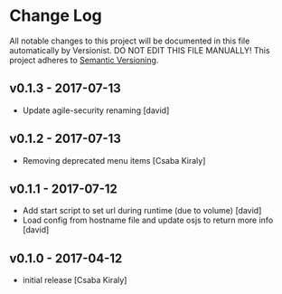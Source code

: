 <!--
# Copyright (C) 2017 FBK, UNI Passau.
# All rights reserved. This program and the accompanying materials
# are made available under the terms of the Eclipse Public License v1.0
# which accompanies this distribution, and is available at
# http://www.eclipse.org/legal/epl-v10.html
# 
# Contributors:
#     FBK, UNI Passau - initial API and implementation
-->

# Change Log

All notable changes to this project will be documented in this file
automatically by Versionist. DO NOT EDIT THIS FILE MANUALLY!
This project adheres to [Semantic Versioning](http://semver.org/).

## v0.1.3 - 2017-07-13

* Update agile-security renaming [david]

## v0.1.2 - 2017-07-13

* Removing deprecated menu items [Csaba Kiraly]

## v0.1.1 - 2017-07-12

* Add start script to set url during runtime (due to volume) [david]
* Load config from hostname file and update osjs to return more info [david]

## v0.1.0 - 2017-04-12

* initial release [Csaba Kiraly]
